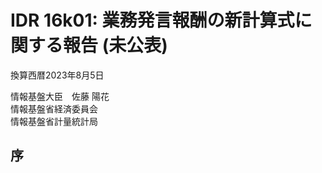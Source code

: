 # IDR 16k01: 業務発言報酬の新計算式に関する報告 (未公表)

換算西暦2023年8月5日  

情報基盤大臣　佐藤 陽花  
情報基盤省経済委員会  
情報基盤省計量統計局

## 序

